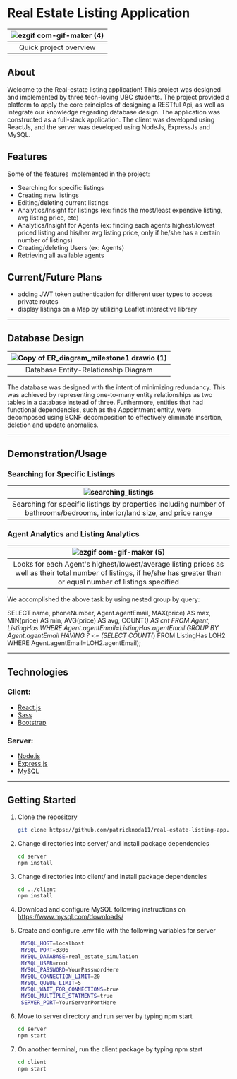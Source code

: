 # Real Estate Listing Application
|![ezgif com-gif-maker (4)](https://user-images.githubusercontent.com/82549471/167580999-cfcbccdf-9896-43f8-a5b8-6175b02080a5.gif)|
|:--:|
|Quick project overview|

## About
Welcome to the Real-estate listing application! This project was designed and implemented by three tech-loving UBC students. The project provided a platform to apply the core principles of designing a RESTful Api, as well as integrate our knowledge regarding database design. The application was constructed as a full-stack application. The client was developed using ReactJs, and the server was developed using NodeJs, ExpressJs and MySQL.
  
## Features
Some of the features implemented in the project:
  - Searching for specific listings 
  - Creating new listings
  - Editing/deleting current listings
  - Analytics/Insight for listings (ex: finds the most/least expensive listing, avg listing price, etc)
  - Analytics/Insight for Agents (ex: finding each agents highest/lowest priced listing and his/her avg listing price, only if he/she has a certain number of listings)
  - Creating/deleting Users (ex: Agents)
  - Retrieving all available agents

## Current/Future Plans
- adding JWT token authentication for different user types to access private routes
- display listings on a Map by utilizing Leaflet interactive library

---
## Database Design
|![Copy of ER_diagram_milestone1 drawio (1)](https://user-images.githubusercontent.com/82549471/167586141-0f64321e-b3ea-4c16-a62d-98779e8462f8.png)|
|:--:|
|Database Entity-Relationship Diagram|
  
The database was designed with the intent of minimizing redundancy. This was achieved by representing one-to-many entity relationships as two tables in a database instead of three. Furthermore, entities that had functional dependencies, such as the Appointment entity, were decomposed using BCNF decomposition to effectively eliminate insertion, deletion and update anomalies.
  
---
  
## Demonstration/Usage
### Searching for Specific Listings
|![searching_listings](https://user-images.githubusercontent.com/82549471/167572302-64a69261-e088-4e7d-ab86-af4c64172588.gif)|
|:--:|
|Searching for specific listings by properties including number of bathrooms/bedrooms, interior/land size, and price range|

### Agent Analytics and Listing Analytics
|![ezgif com-gif-maker (5)](https://user-images.githubusercontent.com/82549471/167594282-e4bfb1cd-5041-4a80-8e7a-e8e4e8d4e4cd.gif)|
|:--:|
|Looks for each Agent's highest/lowest/average listing prices as well as their total number of listings, if he/she has greater than or equal number of listings specified|

We accomplished the above task by using nested group by query:

SELECT name, phoneNumber, Agent.agentEmail, MAX(price) AS max, MIN(price) AS min, AVG(price) AS avg, COUNT(*) AS cnt FROM Agent, ListingHas WHERE       Agent.agentEmail=ListingHas.agentEmail GROUP BY Agent.agentEmail HAVING ? <= (SELECT COUNT(*) FROM ListingHas LOH2 WHERE Agent.agentEmail=LOH2.agentEmail);

---
## Technologies

### Client:

- [React.js](https://reactjs.org/)
- [Sass](https://sass-lang.com/)
- [Bootstrap](https://getbootstrap.com)

### Server:

- [Node.js](https://jquery.com)
- [Express.js](https://expressjs.com/)
- [MySQL](https://www.mysql.com/)

---

## Getting Started

1. Clone the repository
   ```sh
   git clone https://github.com/patricknoda11/real-estate-listing-app.git
   ```
2. Change directories into server/ and install package dependencies
   ```sh
   cd server
   npm install
   ```
3. Change directories into client/ and install package dependencies

   ```sh
   cd ../client
   npm install
   ```
4. Download and configure MySQL following instructions on https://www.mysql.com/downloads/
  
5. Create and configure .env file with the following variables for server

   ```sh
    MYSQL_HOST=localhost
    MYSQL_PORT=3306
    MYSQL_DATABASE=real_estate_simulation
    MYSQL_USER=root
    MYSQL_PASSWORD=YourPasswordHere
    MYSQL_CONNECTION_LIMIT=20
    MYSQL_QUEUE_LIMIT=5
    MYSQL_WAIT_FOR_CONNECTIONS=true
    MYSQL_MULTIPLE_STATMENTS=true
    SERVER_PORT=YourServerPortHere
   ```

5. Move to server directory and run server by typing npm start
   ```sh
   cd server
   npm start
   ```
6. On another terminal, run the client package by typing npm start

   ```sh
   cd client
   npm start
   ```
  
